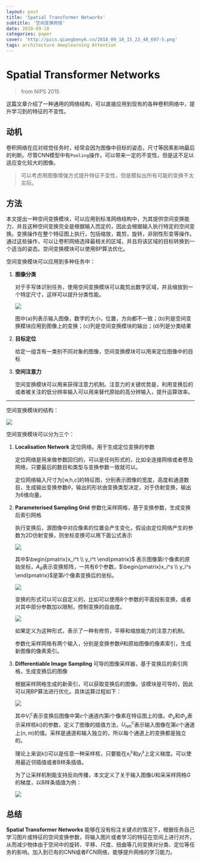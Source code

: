 ```yaml
---
layout: post
title: 'Spatial Transformer Networks'
subtitle: '空间变换网络'
date: 2018-09-18
categories: paper
cover: 'http://pics.qiangbenyk.cn/2018_09_18_15_23_48_697-5.png'
tags: architecture deeplearning Attention
---
```


# Spatial Transformer Networks

>from NIPS 2015

这篇文章介绍了一种通用的网络结构，可以直接应用到现有的各种卷积网络中，提升学习到的特征的不变性。

## 动机

卷积网络在应对视觉任务时，经常会因为图像中目标的姿态，尺寸等因素影响最后的判断。尽管CNN模型中有`Pooling`操作，可以带来一定的不变性，但是这不足以适应变化较大的图像。

> 可以考虑用图像增强方式提升特征不变性，但是模拟出所有可能的变换不太实际。

## 方法

本文提出一种空间变换模块，可以应用到标准网络结构中，为其提供空间变换能力，并且这种空间变换完全是根据输入而定的，因此会根据输入执行特定的空间变换。变换操作在整个特征图上执行，包括缩放，裁剪，旋转，非刚性形变等操作。通过这些操作，可以让卷积网络选择最相关的区域，并且将该区域的目标转换到一个适当的姿态。空间变换模块可以使用BP算法优化。

空间变换模块可以应用到多种任务中：

1. **图像分类**

   对于手写体识别任务，使用空间变换模块可以裁剪出数字区域，并且缩放到一个特定尺寸，这样可以提升分类性能。

   ![](http://pics.qiangbenyk.cn/2018_09_18_16_00_43_534-O.png)

   图中(a)列表示输入图像，数字的大小，位置，方向都不一致；(b)列是空间变换模块应用到图像上的变换；(c)列是空间变换模块的输出；(d)列是分类结果

2. **目标定位**

   给定一组含有一类别不同对象的图像，空间变换模块可以用来定位图像中的目标

3. **空间注意力**

   空间变换模块可以用来获得注意力机制。注意力的关键优势是，利用变换后的或者被关注的低分辨率输入可以用来替代原始的高分辨输入，提升运算效率。

-------------------------

空间变换模块的结构：

![](http://pics.qiangbenyk.cn/2018_09_18_15_23_48_697-5.png)

空间变换模块可以分为三个：

1. **Localisation Network** 定位网络，用于生成定位变换的参数

   定位网络是用来做参数回归的，可以是任何形式的，比如全连接网络或者卷及网络，只要最后的数目和类型与变换参数一致就可以。

   定位网络输入尺寸为[w,h,c]的特征图，分别表示图像的宽度，高度和通道数目，生成输出变换参数$\theta$，输出的形状由变换类型决定，对于仿射变换，输出为6维向量。

2. **Parameterised Sampling Grid** 参数化采样网格，基于变换参数，生成变换后索引网格

   执行变换后，源图像中对应像素的位置会产生变化，假设由定位网络产生的参数为2D仿射变换，则坐标变换可以用下面公式表示

   ![](http://pics.qiangbenyk.cn/2018_09_18_16_38_49_310-h.png)

   其中$\begin{pmatrix}x_i^t \\ y_i^t \end{pmatrix}$ 表示图像第$i$个像素的原始坐标，$A_\theta$表示变换矩阵，一共有6个参数，$\begin{pmatrix}x_i^s \\ y_i^s \end{pmatrix}$是第$i$个像素变换后的坐标。

   ![](http://pics.qiangbenyk.cn/2018_09_18_16_50_55_610-S.png)

   变换的形式可以可以自定义的，比如可以使用8个参数的平面投影变换，或者对其中部分参数加以限制，控制变换的自由度。

   ![](http://pics.qiangbenyk.cn/2018_09_18_16_53_08_100-C.png)

   如果定义为这种形式，表示了一种有修剪，平移和缩放能力的注意力机制。

   参数化采样网格有两个输入，分别是变换参数$\theta$和原始图像的像素索引，生成新图像的像素索引。

3. **Differentiable Image Sampling** 可导的图像采样器，基于变换后的索引网格，生成变换后的图像

   根据采样网格生成的新索引，可以获取变换后的图像。该模块是可导的，因此可以用BP算法进行优化。具体运算过程如下：

   ![](http://pics.qiangbenyk.cn/2018_09_18_17_04_09_229-C.png)

   其中$V_i^c$表示变换后图像中第$c$个通道内第$i$个像素在特征图上的值，$\Phi_x$和$\Phi_y$表示采样核$k()$的参数，定义了图像的插值方法，$U_{nm}^c$表示输入图像在第$c$个通道上$(n,m)$的值。采样是通道和输入独立的，所以每个通道上的变换都是独立的。

   理论上来说$k()$可以是任意一种采样核，只要能在$x_i^s$和$y_i^s$上定义梯度。可以使用最近邻插值或者B样条插值。

   为了让采样机制能支持反向传播，本文定义了关于输入图像$U$和采采样网格$G​$的梯度，以B样条插值为例：

   ![](http://pics.qiangbenyk.cn/2018_09_18_17_21_57_175-2.png)

## 总结

**Spatial Transformer Networks** 能够在没有标注关键点的情况下，根据任务自己学习图片或特征的空间变换参数，将输入图片或者学习的特征在空间上进行对齐，从而减少物体由于空间中的旋转、平移、尺度、扭曲等几何变换对分类、定位等任务的影响。加入到已有的CNN或者FCN网络，能够提升网络的学习能力。